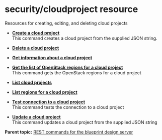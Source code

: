 # security/cloudproject resource

Resources for creating, editing, and deleting cloud projects

-   **[Create a cloud project](../../com.edt.api.doc/topics/security_cloudproject__post.md)**  
This command creates a cloud project from the supplied JSON string.
-   **[Delete a cloud project](../../com.edt.api.doc/topics/security_cloudprojid_delete.md)**  

-   **[Get information about a cloud project](../../com.edt.api.doc/topics/security_cloudprojid_get.md)**  

-   **[Get the list of OpenStack regions for a cloud project](../../com.edt.api.doc/topics/security_cloudproject_openstackregions_put.md)**  
This command gets the OpenStack regions for a cloud project
-   **[List cloud projects](../../com.edt.api.doc/topics/security_cloudproject__get.md)**  

-   **[List regions for a cloud project](../../com.edt.api.doc/topics/security_cloudprojid_regions_get.md)**  

-   **[Test connection to a cloud project](../../com.edt.api.doc/topics/security_cloudproject_testconnection_put.md)**  
This command tests the connection to a cloud project
-   **[Update a cloud project](../../com.edt.api.doc/topics/security_cloudprojid_put.md)**  
This command updates a cloud project from the supplied JSON string

**Parent topic:** [REST commands for the blueprint design server](../../com.udeploy.reference.doc/topics/rest_api_ref_commands_edt.md)

